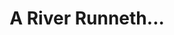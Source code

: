 ---
layout: project
title: A River Runneth...
permalink: /project11/
desc:
    I was appointed to undertake a full building survey (structural survey) of a Grade II listed farmhouse in rural Essex.<br><br>
    When inspecting an outbuilding at the rear of the site, descending the steps into the cellar, I found intact wattle and daub (e.g. infill panels made from made from mud straw applied onto a lattice of branches), covered with haired lime plaster and carpenters marks within the stairwell down to the cellar; fairly typical for a property dating from the 17 Century.<br><br>
    However, on entering the brick paved cellar I found water running freely and continuously from one corner of the cellar.<br><br>
    While the presence of a cellar is fairly typical in properties of this age, I have come across wells within properties previously, I had not seen effectively a water course within a building before.<br><br>
    Channels had been cut into the floor pavers.  In the opposite corner (S) of the cellar the pavers have been lifted and an area has been excavated.  A modern pre-formed polypropylene, inspection chamber base tray has been positioned in the bottom of the excavation and connected to an out-flow pipe through the rear wall.  Water constantly flowed into the drainage tray, both from within the cellar and around the out-flow pipework opening in the wall.<br><br>
    The property owner added the tray and connected it to the surface water drainage, which discharges into the pond at the bottom of the rear garden.  This replaced the adjacent sump and sump pump, which was installed by the previous owners.  This would suggest that the basement has been “wet” for at least 30 years.<br><br>
    Technically both of these would constitute alterations to the property and should, therefore, have received Listed Building Consent.<br><br>
    As there is no statutory limitation for prosecution for unauthorised alterations to a listed building and I was unsure whether consent had been sought I advised the purchaser to discuss this with their legal advisors.<br><br>
    Project reference code 147.
summary: /imgs/project11/153-grade2-listed-farmhouse-cottage-gal.jpg
images:
  - mobile: /imgs/project11/mobile/1-153-grade2-listed-farmhouse-cottage-m.jpg
  - mobile: /imgs/project11/mobile/2-153-grade2-listed-farmhouse-cottage-m.jpg
  - mobile: /imgs/project11/mobile/3-153-historic-timber-frame-carpenters-marks-m.jpg
  - mobile: /imgs/project11/mobile/4-153-brick-pavers-cellar-damp-natural-spring-m.jpg
  - desktop: /imgs/project11/desktop/1-153-grade2-listed-farmhouse-cottage-dt.jpg
  - desktop: /imgs/project11/desktop/2-153-grade2-listed-farmhouse-cottage-dt.jpg
  - desktop: /imgs/project11/desktop/3-153-historic-timber-frame-carpenters-marks-dt.jpg
  - desktop: /imgs/project11/desktop/4-153-brick-pavers-cellar-damp-natural-spring-dt.jpg
---